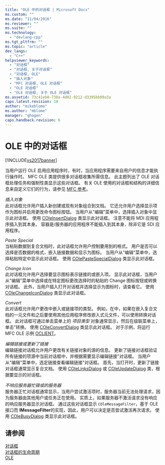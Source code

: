 ```yaml
---
title: "OLE 中的对话框 | Microsoft Docs"
ms.custom: ""
ms.date: "11/04/2016"
ms.reviewer: ""
ms.suite: ""
ms.technology: 
  - "devlang-cpp"
ms.tgt_pltfrm: ""
ms.topic: "article"
dev_langs: 
  - "C++"
helpviewer_keywords: 
  - "对话框"
  - "对话框, 关于对话框"
  - "对话框, OLE"
  - "插入对象"
  - "MFC 对话框, OLE 对话框"
  - "OLE 对话框"
  - "OLE 对话框, 关于 OLE 对话框"
ms.assetid: 73c41eb8-738a-4d02-9212-d3395bb09a3a
caps.latest.revision: 10
author: "mikeblome"
ms.author: "mblome"
manager: "ghogen"
caps.handback.revision: 6
---
```

# OLE 中的对话框
[!INCLUDE[vs2017banner](../assembler/inline/includes/vs2017banner.md)]

当用户运行 OLE 启用应用程序时，有时，当应用程序需要来自用户的信息才能执行操作时。  MFC OLE 类提供很多对话框收集所需信息。  此主题列出了 OLE 对话框处理任务和强制性类显示这些对话框。  有关 OLE 使用的对话框和结构的详细信息来自定义它们的行为，请参见 [MFC 参考](../mfc/mfc-desktop-applications.md)。  
  
 *插入对象*  
 此对话框允许用户插入新创建或现有对象组合到文档。  它还允许用户选择显示项作为图标并启用更改命令图标按钮。  当用户从"编辑"菜单中，选择插入对象中显示此对话框。  使用 [COleInsertDialog](../mfc/reference/coleinsertdialog-class.md) 类显示此对话框。  注意不能将 MDI 应用程序插入到其本身。  容器是\/服务器的应用程序不能插入到其本身，除非它是 SDI 应用程序。  
  
 *Paste Special*  
 当粘贴数据到复合文档时，此对话框允许用户控制要用到的格式。  用户是否可以选择是否数据的格式，嵌入链接数据和显示为图标。  当用户从"编辑"菜单中，选择粘贴特定中显示此对话框。  使用 [COlePasteSpecialDialog](../mfc/reference/colepastespecialdialog-class.md) 类显示此对话框。  
  
 *Change Icon*  
 此对话框允许用户选择要显示图标表示链接的或嵌入项。  显示此对话框，当用户从"编辑"菜单中选择或在特定图标更改选择时的粘贴的 Change 图标按钮或转换对话框。  此外，当用户插入打开对话框并选择显示为图标时，请查看它。  使用 [COleChangeIconDialog](../mfc/reference/colechangeicondialog-class.md) 类显示此对话框。  
  
 *Convert*  
 此对话框允许用户更改中嵌入或链接项的类型。  例如，在中，如果在嵌入复合文档的一元文件和之后要使用其他应用程序修改嵌入式元文件，可以使用转换对话框。  此对话框可通过单击菜单上的 *项目类型* 对象通常显示，然后在级联菜单上，单击"转换。  使用 [COleConvertDialog](../mfc/reference/coleconvertdialog-class.md) 类显示此对话框。  对于示例，将运行 MFC OLE 示例 [OCLIENT](../top/visual-cpp-samples.md)。  
  
 *编辑链接或更新了链接*  
 编辑链接对话框允许用户更改有关链接对象的源的信息。  更新了链接对话框验证所有链接的项源中当前对话框中，并根据需要显示编辑链接"对话框。  当用户从"编辑"菜单中，选定链接查看编辑链接"对话框。  首先，当打开时，更新了链接对话框通常显示复合文档。  使用 [COleLinksDialog](../mfc/reference/colelinksdialog-class.md) 或 [COleUpdateDialog](../mfc/reference/coleupdatedialog-class.md) 类，根据要显示的对话框。  
  
 *不响应服务器忙碌或的服务器*  
 服务器正忙对话框通常显示，当用户尝试激活项时，服务器当前无法处理请求，因为服务器由其他用户或任务正在使用。  实质上，如果服务器不激活请求没有响应的响应服务器显示对话框。  通过这些对话框显示 `COleMessageFilter`，基于 OLE 接口而 **IMessageFilter**的实现，因此，用户可以决定是否尝试激活再次请求。  使用 [COleBusyDialog](../mfc/reference/colebusydialog-class.md) 类显示此对话框。  
  
## 请参阅  
 [对话框](../mfc/dialog-boxes.md)   
 [对话框的生命周期](../mfc/life-cycle-of-a-dialog-box.md)   
 [OLE](../mfc/ole-in-mfc.md)